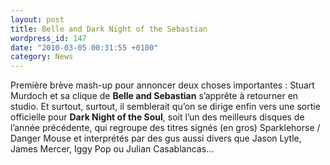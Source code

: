 ```yaml
---
layout: post
title: Belle and Dark Night of the Sebastian
wordpress_id: 147
date: "2010-03-05 00:31:55 +0100"
category: News
---
```


Première brève mash-up pour annoncer deux choses importantes : Stuart Murdoch et
sa clique de **Belle and Sebastian** s’apprête à retourner en studio. Et
surtout, surtout, il semblerait qu’on se dirige enfin vers une sortie officielle
pour **Dark Night of the Soul**, soit l’un des meilleurs disques de l’année
précédente, qui regroupe des titres signés (en gros) Sparklehorse / Danger Mouse
et interprétés par des gus aussi divers que Jason Lytle, James Mercer, Iggy Pop
ou Julian Casablancas…
